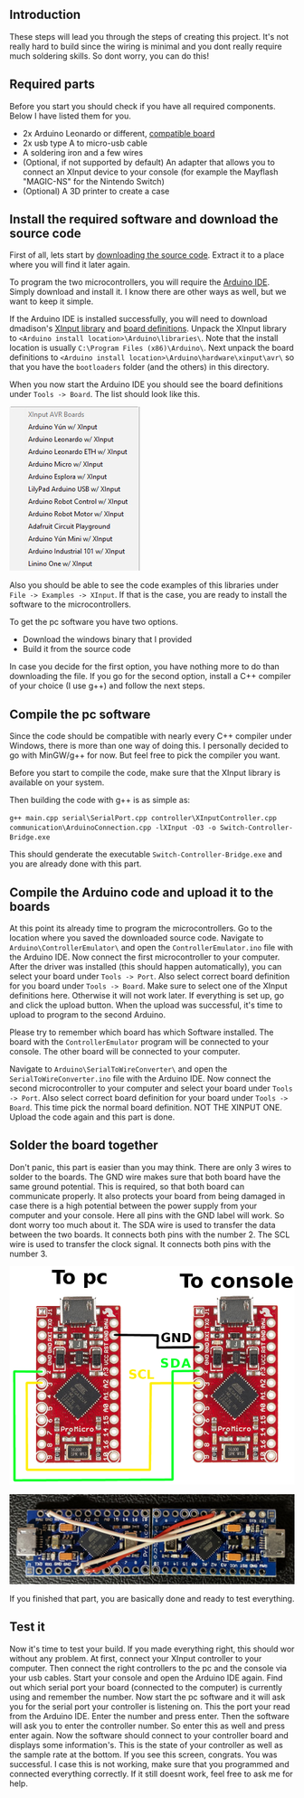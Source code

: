 ## Introduction

These steps will lead you through the steps of creating this project.
It's not really hard to build since the wiring is minimal and you dont really require much soldering skills.
So dont worry, you can do this!

## Required parts

Before you start you should check if you have all required components.
Below I have listed them for you. 

- 2x Arduino Leonardo or different, [compatible board](https://github.com/dmadison/ArduinoXInput#compatible-boards)
- 2x usb type A to micro-usb cable
- A soldering iron and a few wires
- (Optional, if not supported by default) An adapter that allows you to connect an XInput device to your console (for example the Mayflash "MAGIC-NS" for the Nintendo Switch)
- (Optional) A 3D printer to create a case

## Install the required software and download the source code

First of all, lets start by [downloading the source code](https://github.com/TheRealKasumi/Switch-Controller-Bridge/archive/master.zip).
Extract it to a place where you will find it later again.

To program the two microcontrollers, you will require the [Arduino IDE](https://www.arduino.cc/en/software).
Simply download and install it. 
I know there are other ways as well, but we want to keep it simple.

If the Arduino IDE is installed successfully, you will need to download dmadison's [XInput library](https://github.com/dmadison/ArduinoXInput) and [board definitions](https://github.com/dmadison/ArduinoXInput_AVR).
Unpack the XInput library to `<Arduino install location>\Arduino\libraries\`.
Note that the install location is usually `C:\Program Files (x86)\Arduino\`.
Next unpack the board definitions to `<Arduino install location>\Arduino\hardware\xinput\avr\` so that you have the `bootloaders` folder (and the others) in this directory.

When you now start the Arduino IDE you should see the board definitions under `Tools -> Board`.
The list should look like this.

![](./Media/board_defs.jpg)

Also you should be able to see the code examples of this libraries under `File -> Examples -> XInput`.
If that is the case, you are ready to install the software to the microcontrollers.

To get the pc software you have two options.
- Download the windows binary that I provided
- Build it from the source code

In case you decide for the first option, you have nothing more to do than downloading the file.
If you go for the second option, install a C++ compiler of your choice (I use g++) and follow the next steps.


## Compile the pc software

Since the code should be compatible with nearly every C++ compiler under Windows, there is more than one way of doing this.
I personally decided to go with MinGW/g++ for now. 
But feel free to pick the compiler you want.

Before you start to compile the code, make sure that the XInput library is available on your system. 

Then building the code with g++ is as simple as:

`g++ main.cpp serial\SerialPort.cpp controller\XInputController.cpp communication\ArduinoConnection.cpp -lXInput -O3 -o Switch-Controller-Bridge.exe`

This should genderate the executable `Switch-Controller-Bridge.exe` and you are already done with this part.


## Compile the Arduino code and upload it to the boards

At this point its already time to program the microcontrollers.
Go to the location where you saved the downloaded source code.
Navigate to `Arduino\ControllerEmulator\` and open the `ControllerEmulator.ino` file with the Arduino IDE.
Now connect the first microcontroller to your computer.
After the driver was installed (this should happen automatically), you can select your board under `Tools -> Port`.
Also select correct board definition for you board under `Tools -> Board`.
Make sure to select one of the XInput definitions here.
Otherwise it will not work later. 
If everything is set up, go and click the upload button. 
When the upload was successful, it's time to upload to program to the second Arduino.

Please try to remember which board has which Software installed.
The board with the `ControllerEmulator` program will be connected to your console.
The other board will be connected to your computer.

Navigate to `Arduino\SerialToWireConverter\` and open the `SerialToWireConverter.ino` file with the Arduino IDE.
Now connect the second microcontroller to your computer and select your board under `Tools -> Port`.
Also select correct board definition for your board under `Tools -> Board`.
This time pick the normal board definition.
NOT THE XINPUT ONE.
Upload the code again and this part is done. 


## Solder the board together

Don't panic, this part is easier than you may think.
There are only 3 wires to solder to the boards.
The GND wire makes sure that both board have the same ground potential.
This is required, so that both board can communicate properly.
It also protects your board from being damaged in case there is a high potential between the power supply from your computer and your console.
Here all pins with the GND label will work.
So dont worry too much about it.
The SDA wire is used to transfer the data between the two boards.
It connects both pins with the number 2. 
The SCL wire is used to transfer the clock signal. 
It connects both pins with the number 3.   

![](./Media/wiring.png)

![](./Media/pro_micro_adapter.jpg)

If you finished that part, you are basically done and ready to test everything.


## Test it

Now it's time to test your build.
If you made everything right, this should wor without any problem.
At first, connect your XInput controller to your computer.
Then connect the right controllers to the pc and the console via your usb cables.
Start your console and open the Arduino IDE again.
Find out which serial port your board (connected to the computer) is currently using and remember the number. 
Now start the pc software and it will ask you for the serial port your controller is listening on.
This the port your read from the Arduino IDE. 
Enter the number and press enter. 
Then the software will ask you to enter the controller number.
So enter this as well and press enter again.
Now the software should connect to your controller board and displays some information's.
This is the state of your controller as well as the sample rate at the bottom.
If you see this screen, congrats. You was successful.
I case this is not working, make sure that you programmed and connected everything correctly.
If it still doesnt work, feel free to ask me for help.